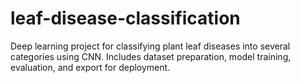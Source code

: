 # leaf-disease-classification
Deep learning project for classifying plant leaf diseases into several categories using CNN. Includes dataset preparation, model training, evaluation, and export for deployment.

